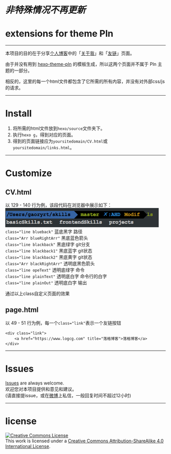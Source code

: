 # *非特殊情况不再更新*
# extensions for theme Pln
***
本项目的目的在于分享[个人博客](http://gaoryrt.com/)中的「[关于我](http://gaoryrt.com/CV/)」和「[友链](http://gaoryrt.com/links.html)」页面。

由于并没有用到 [hexo-theme-pln](https://github.com/gaoryrt/hexo-theme-pln) 的模板生成，所以这两个页面并不属于 Pln 主题的一部分。

相反的，这里的每一个html文件都包含了它所需的所有内容，并没有对外部css/js的请求。
***
# Install
1. 将所需的html文件放到`hexo/source`文件夹下。
2. 执行`hexo g`，得到对应的页面。
3. 得到的页面链接应为`yoursitedomain/CV.html`或`yoursitedomain/links.html`。
***
# Customize
## CV.html
以 129 - 140 行为例，该段代码在浏览器中展示如下：  
![1.png](/img/1.png)  
`class="line blueback"` 蓝底黑字 路径  
`class="Arr blueRightArr"` 黑底蓝色箭头  
`class="line blackback"` 黑底绿字 git分支  
`class="line blackback1"` 黑底蓝字 git状态  
`class="line blackback2"` 黑底黄字 git状态  
`class="Arr blackRightArr"` 透明底黑色箭头   
`class="line opeText"` 透明底绿字 命令  
`class="line plainText"` 透明底白字 命令行的白字  
`class="line plainOut"` 透明底白字 输出  

通过以上class自定义页面的效果
## page.html
以 49 - 51 行为例，每一个`class="link"`表示一个友链按钮
```
<div class="link">
    <a href="https://www.logcg.com" title="落格博客">落格博客</a>
</div>
```
***
# Issues
[Issues](https://github.com/gaoryrt/extensions-for-theme-Pln/issues) are always welcome.  
欢迎您对本项目提供和意见和建议。  
(请直接提issue，或在[微博](http://weibo.com/R1T1AN)上私信，一般回复时间不超过12小时)
***
# license
<a rel="license" href="http://creativecommons.org/licenses/by-sa/4.0/"><img alt="Creative Commons License" style="border-width:0" src="https://i.creativecommons.org/l/by-sa/4.0/80x15.png" /></a><br />This work is licensed under a <a rel="license" href="http://creativecommons.org/licenses/by-sa/4.0/">Creative Commons Attribution-ShareAlike 4.0 International License</a>.
